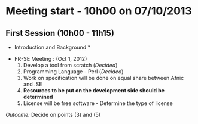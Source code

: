 Meeting start - 10h00 on 07/10/2013
===================================

First Session (10h00 - 11h15)
-----------------------------
* Introduction and Background *
- FR-SE Meeting : (Oct 1, 2012)
   1) Develop a tool from scratch (*Decided*)
   2) Programming Language - Perl (*Decided*)
   3) Work on specification will be done on equal share between Afnic and .SE
   4) **Resources to be put on the development side should be determined**
   5) License will be free software - Determine the type of license

*Outcome:*  Decide on points (3) and (5) 
